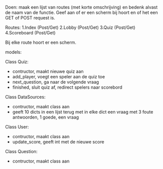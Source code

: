 Doen: maak een lijst van routes (met korte omschrijving) en bedenk alvast de naam van de functie. Geef aan of er een scherm bij hoort en of het een GET of POST request is.

Routes:
1.Index (Post/Get)
2.Lobby (Post/Get)
3.Quiz (Post/Get)
4.Scoreboard (Post/Get)

Bij elke route hoort er een scherm. 

models:

Class Quiz: 
* contructor, maakt nieuwe quiz aan
* add_player, voegt een speler aan de quiz toe
* next_question, ga naar de volgende vraag
* finished, sluit quiz af, redirect spelers naar scorebord

Class DataSources:
* contructor, maakt class aan
* geeft 10 dicts in een lijst terug met in elke dict een vraag met 3 foute antwoorden, 1 goede, een vraag

Class User: 
* contructor, maakt class aan
* update_score, geeft int met de nieuwe score

Class Question:
* contructor, maakt class aan



